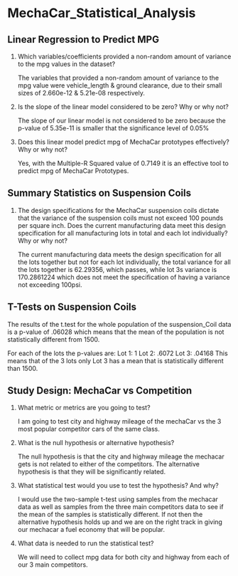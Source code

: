 # MechaCar_Statistical_Analysis

## Linear Regression to Predict MPG

1. Which variables/coefficients provided a non-random amount of variance to the mpg values in the dataset?

    The variables that provided a non-random amount of variance to the mpg value were vehicle_length & ground clearance, due to their small sizes of 2.660e-12 & 5.21e-08 respectively.

2. Is the slope of the linear model considered to be zero? Why or why not?

    The slope of our linear model is not considered to be zero because the p-value of 5.35e-11 is smaller that the significance level of 0.05%

3. Does this linear model predict mpg of MechaCar prototypes effectively? Why or why not?

    Yes, with the Multiple-R Squared value of 0.7149 it is an effective tool to predict mpg of MechaCar Prototypes.

## Summary Statistics on Suspension Coils

1. The design specifications for the MechaCar suspension coils dictate that the variance of the suspension coils must not exceed 100 pounds per square inch. Does the current manufacturing data meet this design specification for all manufacturing lots in total and each lot individually? Why or why not?

    The current manufacturing data meets the design specification for all the lots together but not for each lot individually, the total variance for all the lots together is 62.29356, which passes, while lot 3s variance is 170.2861224 which does not meet the specification of having a variance not exceeding 100psi.

## T-Tests on Suspension Coils

The results of the t.test for the whole population of the suspension_Coil data is a p-value of .06028 which means that the mean of the population is not statistically different from 1500.

For each of the lots the p-values are:
Lot 1: 1
Lot 2: .6072
Lot 3: .04168
This means that of the 3 lots only Lot 3 has a mean that is statistically different than 1500.

## Study Design: MechaCar vs Competition

1. What metric or metrics are you going to test?
    
    I am going to test city and highway mileage of the mechaCar vs the 3 most popular competitor cars of the same class.

2. What is the null hypothesis or alternative hypothesis?
    
    The null hypothesis is that the city and highway mileage the mechacar gets is not related to either of the competitors. The alternative hypothesis is that they will be significantly related.

3. What statistical test would you use to test the hypothesis? And why?

    I would use the two-sample t-test using samples from the mechacar data as well as samples from the three main competitors data to see if the mean of the samples is statistically different. If not then the alternative hypothesis holds up and we are on the right track in giving our mechacar a fuel economy that will be popular.

4. What data is needed to run the statistical test?

    We will need to collect mpg data for both city and highway from each of our 3 main competitors.


